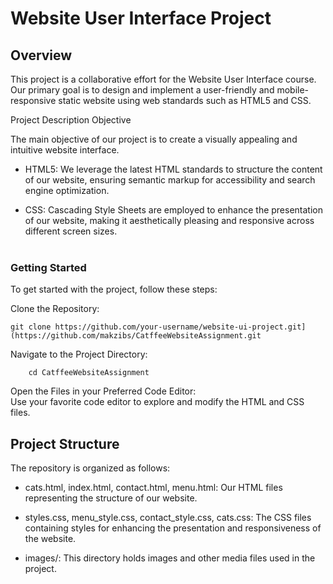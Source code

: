 # Website User Interface Project

## Overview
This project is a collaborative effort for the Website User Interface course. Our primary goal is to design and implement a user-friendly and mobile-responsive static website using web standards such as HTML5 and CSS.  


Project Description
Objective

The main objective of our project is to create a visually appealing and intuitive website interface.

 - HTML5: We leverage the latest HTML standards to structure the content of our website, ensuring semantic markup for accessibility and search engine optimization.

 - CSS: Cascading Style Sheets are employed to enhance the presentation of our website, making it aesthetically pleasing and responsive across different screen sizes.  
   <br/>
### Getting Started

To get started with the project, follow these steps:  

Clone the Repository:

```
git clone https://github.com/your-username/website-ui-project.git](https://github.com/makzibs/CatffeeWebsiteAssignment.git 
```

Navigate to the Project Directory:

```
    cd CatffeeWebsiteAssignment
```

Open the Files in your Preferred Code Editor:  
Use your favorite code editor to explore and modify the HTML and CSS files.

    
## Project Structure

The repository is organized as follows:

  - cats.html, index.html, contact.html, menu.html: Our HTML files representing the structure of our website.
  
  - styles.css, menu_style.css, contact_style.css, cats.css: The CSS files containing styles for enhancing the presentation and responsiveness of the website.

  - images/: This directory holds images and other media files used in the project.
